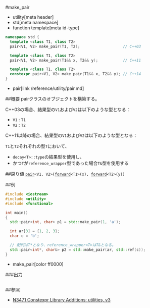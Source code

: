 #make_pair
* utility[meta header]
* std[meta namespace]
* function template[meta id-type]

```cpp
namespace std {
  template <class T1, class T2>
  pair<V1, V2> make_pair(T1, T2);                   // C++03

  template <class T1, class T2>
  pair<V1, V2> make_pair(T1&& x, T2&& y);           // C++11

  template <class T1, class T2>
  constexpr pair<V1, V2> make_pair(T1&& x, T2&& y); // C++14
}
```
* pair[link /reference/utility/pair.md]

##概要
pairクラスのオブジェクトを構築する。


C++03の場合、結果型の`V1`および`V2`は以下のような型となる：

- `V1` : `T1`
- `V2` : `T2`

C++11以降の場合、結果型の`V1`および`V2`は以下のような型となる：

`T1`と`T2`それぞれの型`T`において、

- `decay<T>::type`の結果型を使用し、
- かつ`T`が`reference_wrapper`型であった場合`T&`型を使用する


##戻り値
[`pair`](/reference/utility/pair.md)`<V1, V2>(`[`forward`](/reference/utility/forward.md)`<T1>(x), `[`forward`](/reference/utility/forward.md)`<T2>(y))`


##例
```cpp
#include <iostream>
#include <utility>
#include <functional>

int main()
{
  std::pair<int, char> p1 = std::make_pair(1, 'a');

  int ar[3] = {1, 2, 3};
  char c = 'b';

  // 配列はT*となり、reference_wrapper<T>はT&となる。
  std::pair<int*, char&> p2 = std::make_pair(ar, std::ref(c));
}
```
* make_pair[color ff0000]

###出力
```
```

##参照
- [N3471 Constexpr Library Additions: utilities, v3](http://www.open-std.org/jtc1/sc22/wg21/docs/papers/2012/n3471.html)

